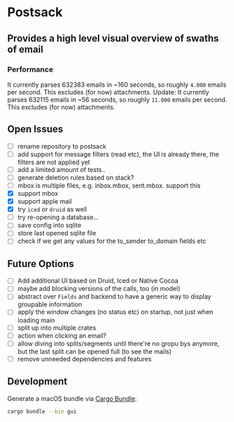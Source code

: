 # Postsack

## Provides a high level visual overview of swaths of email

### Performance

It currently parses 632383 emails in ~160 seconds, so roughly `4.000` emails per second. This excludes (for now) attachments.
Update: It currently parses 632115 emails in ~56 seconds, so roughly `11.000` emails per second. This excludes (for now) attachments.

## Open Issues

- [ ] rename repository to postsack
- [ ] add support for message filters (read etc), the UI is already there, the filters are not applied yet
- [ ] add a limited amount of tests..
- [ ] generate deletion rules based on stack?
- [ ] mbox is multiple files, e.g. inbox.mbox, sent.mbox. support this
- [x] support mbox
- [x] support apple mail
- [x] try `iced` or `druid` as well
- [ ] try re-opening a database...
- [ ] save config into sqlite
- [ ] store last opened sqlite file
- [ ] check if we get any values for the to_sender to_domain fields etc

## Future Options

- [ ] Add additional UI based on Druid, Iced or Native Cocoa
- [ ] maybe add blocking versions of the calls, too (in model)
- [ ] abstract over `Fields` and backend to have a generic way to display groupable information
- [ ] apply the window changes (no status etc) on startup, not just when loading main
- [ ] split up into multiple crates
- [ ] action when clicking an email?
- [ ] allow diving into splits/segments until there're no gropu bys anymore, but the last split can be opened full (to see the mails)
- [ ] remove unneeded dependencies and features

## Development

Generate a macOS bundle via [Cargo Bundle](https://github.com/burtonageo/cargo-bundle):

``` sh
cargo bundle --bin gui
```
